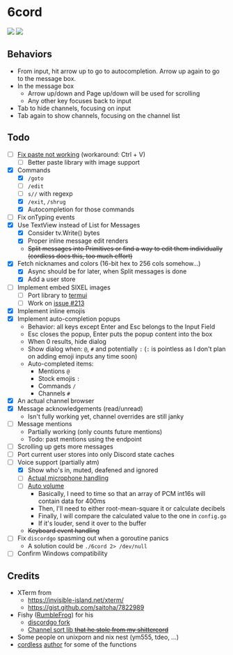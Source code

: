 # 6cord

![](https://0x0.st/ziSc.png)
![](http://ix.io/1B65.png)

## Behaviors

- From input, hit arrow up to go to autocompletion. Arrow up again to go to the message box.
- In the message box
  - Arrow up/down and Page up/down will be used for scrolling
  - Any other key focuses back to input
- Tab to hide channels, focusing on input
- Tab again to show channels, focusing on the channel list

## Todo

- [ ] [Fix paste not working](https://github.com/rivo/tview/issues/133) (workaround: Ctrl + V)
    - [ ] Better paste library with image support
- [x] Commands
    - [x] `/goto`
    - [ ] `/edit`
    - [ ] `s//` with regexp
    - [x] `/exit`, `/shrug`
    - [x] Autocompletion for those commands
- [ ] Fix onTyping events
- [x] Use TextView instead of List for Messages
	- [x] Consider tv.Write() bytes
	- [x] Proper inline message edit renders
	- ~~Split messages into Primitives or find a way to edit them individually (cordless does this, too much effort)~~
- [x] Fetch nicknames and colors (16-bit hex to 256 cols somehow...)
	- [x] Async should be for later, when Split messages is done
	- [x] Add a user store
- [ ] Implement embed SIXEL images
    - [ ] Port library to [termui](https://github.com/gizak/termui)
    - [ ] Work on [issue #213](https://github.com/gizak/termui/issues/213)
- [x] Implement inline emojis
- [x] Implement auto-completion popups
	- Behavior: all keys except Enter and Esc belongs to the Input Field
	- Esc closes the popup, Enter puts the popup content into the box
	- When 0 results, hide dialog
	- Show dialog when: `@`, `#` and potentially `:` (`:` is pointless as I don't plan on adding emoji inputs any time soon)
	- Auto-completed items:
    	- Mentions `@`
    	- Stock emojis `:`
		- Commands `/`
		- Channels `#`
- [x] An actual channel browser
- [x] Message acknowledgements (read/unread)
	- Isn't fully working yet, channel overrides are still janky
- [ ] Message mentions
	- Partially working (only counts future mentions)
	- Todo: past mentions using the endpoint
- [ ] Scrolling up gets more messages
- [ ] Port current user stores into only Discord state caches
- [ ] Voice support (partially atm)
	- [x] Show who's in, muted, deafened and ignored
	- [ ] [Actual microphone handling](https://github.com/gordonklaus/portaudio/blob/master/examples/record.go)
	- [ ] [Auto volume](https://dsp.stackexchange.com/questions/46147/how-to-get-the-volume-level-from-pcm-audio-data)
		- Basically, I need to time so that an array of PCM int16s will contain data for 400ms
		- Then, I'll need to either root-mean-square it or calculate decibels 
		- Finally, I will compare the calculated value to the one in `config.go`
		- If it's louder, send it over to the buffer
	- ~~Keyboard event handling~~
- [ ] Fix `discordgo` spasming out when a goroutine panics
	- A solution could be `./6cord 2> /dev/null`
- [ ] Confirm Windows compatibility

## Credits

- XTerm from 
	- https://invisible-island.net/xterm/
	- https://gist.github.com/saitoha/7822989
- Fishy ([RumbleFrog](https://github.com/rumblefrog)) for his
	- [discordgo fork](https://github.com/rumblefrog/discordgo)
	- [Channel sort lib ~~that he stole from my shittercord~~](https://gist.github.com/rumblefrog/c9ebd9fb84a8955495d4fb7983345530)
- Some people on unixporn and nix nest (ym555, tdeo, ...)
- [cordless](https://github.com/Bios-Marcel/cordless) [author](https://github.com/Bios-Marcel) for some of the functions

